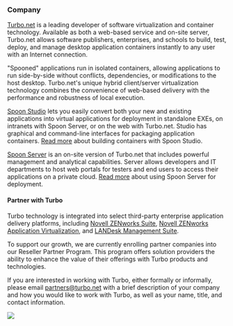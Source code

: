 ### Company

[Turbo.net](http://turbo.net) is a leading developer of software virtualization and container technology. Available as both a web-based service and on-site server, Turbo.net allows software publishers, enterprises, and schools to build, test, deploy, and manage desktop application containers instantly to any user with an Internet connection.

"Spooned" applications run in isolated containers, allowing applications to run side-by-side without conflicts, dependencies, or modifications to the host desktop. Turbo.net's unique hybrid client/server virtualization technology combines the convenience of web-based delivery with the performance and robustness of local execution.

[Spoon Studio](/studio) lets you easily convert both your new and existing applications into virtual applications for deployment in standalone EXEs, on intranets with Spoon Server, or on the web with Turbo.net. Studio has graphical and command-line interfaces for packaging application containers. [Read more](/docs/building) about building containers with Spoon Studio.

[Spoon Server](/server) is an on-site version of Turbo.net that includes powerful management and analytical capabilities. Server allows developers and IT departments to host web portals for testers and end users to access their applications on a private cloud. [Read more](/docs/deploying/to-a-turbo-server) about using Spoon Server for deployment.

#### Partner with Turbo

Turbo technology is integrated into select third-party enterprise application delivery platforms, including [Novell ZENworks Suite](https://www.novell.com/products/zenworks/zenworks-suite/), [Novell ZENworks Application Virtualization](https://www.novell.com/products/zenworks/applicationvirtualization/), and [LANDesk Management Suite](http://landesk.com/).

To support our growth, we are currently enrolling partner companies into our Reseller Partner Program. This program offers solution providers the ability to enhance the value of their offerings with Turbo products and technologies.

If you are interested in working with Turbo, either formally or informally, please email [partners@turbo.net](mailto:partners@turbo.net) with a brief description of your company and how you would like to work with Turbo, as well as your name, title, and contact information.

![](/components/docs/getting_started/about/careers-montage.jpg)